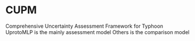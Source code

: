 # CUPM
Comprehensive Uncertainty Assessment Framework for Typhoon
UprotoMLP is the  mainly assessment model
Others is the comparison model
